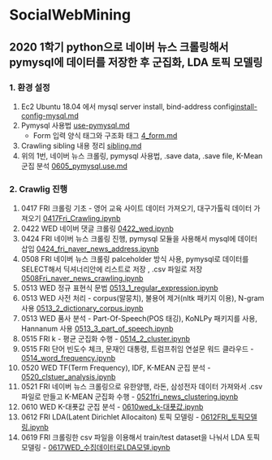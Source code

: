 # SocialWebMining
## 2020 1학기 python으로 네이버 뉴스 크롤링해서 pymysql에 데이터를 저장한 후 군집화, LDA 토픽 모델링

### 1. 환경 설정
1. Ec2 Ubuntu 18.04 에서 mysql server install, bind-address config[install-config-mysql.md](https://github.com/jaedeokhan/ducbd-20-1-socialweb/blob/master/mdfile/install-config-mysql.md)
2. Pymysql 사용법 [use-pymysql.md](https://github.com/jaedeokhan/ducbd-20-1-socialweb/blob/master/mdfile/use-pymysql.md)
   * Form 입력 양식 태그와 구조화 태그 [4_form.md](https://github.com/jaedeokhan/SocialWebMining/blob/master/mdfile/4_form.md)
4. Crawling sibling 내용 정리 [sibling.md](https://github.com/jaedeokhan/SocialWebMining/blob/master/mdfile/sibling.md)
5. 위의 1번, 네이버 뉴스 크롤링, pymysql 사용법, .save data, .save file, K-Mean 군집 분석 [0605_pymysql.use.md](https://github.com/jaedeokhan/SocialWebMining/blob/master/mdfile/0605_pymysql_use.md)

### 2. Crawlig 진행
1. 0417 FRI 크롤링 기초 - 영어 교육 사이트 데이터 가져오기, 대구가톨릭 데이터 가져오기 [0417Fri_Crawling.ipynb](https://github.com/jaedeokhan/SocialWebMining/blob/master/Crawling/0417Fri_Crawling.ipynb)
2. 0422 WED 네이버 댓글 크롤링 [0422_wed.ipynb](https://github.com/jaedeokhan/SocialWebMining/blob/master/Crawling/0422_wed.ipynb)
3. 0424 FRI 네이버 뉴스 크롤링 진행, pymysql 모듈을 사용해서 mysql에 데이터 삽입 [0424_fri_naver_news_address.ipynb](https://github.com/jaedeokhan/SocialWebMining/blob/master/Crawling/0424_fri_naver_news_address.ipynb)
4. 0508 FRI 네이버 뉴스 크롤링 palceholder 방식 사용, pymysql로 데이터를 SELECT해서 딕셔너리안에 리스트로 저장 , .csv 파일로 저장 [0508Fri_naver_news_crawling.ipynb](https://github.com/jaedeokhan/SocialWebMining/blob/master/Crawling/0508Fri_naver_news_crawling.ipynb)
5. 0513 WED 정규 표현식 문법 [0513_1_regular_expression.ipynb](https://github.com/jaedeokhan/SocialWebMining/blob/master/Crawling/0513_1_regular_expression.ipynb)
6. 0513 WED 사전 처리 - corpus(말뭉치), 불용어 제거(nltk 패키지 이용), N-gram 사용 [0513_2_dictionary_corpus.ipynb](https://github.com/jaedeokhan/SocialWebMining/blob/master/Crawling/0513_2_dictionary_corpus.ipynb)
7. 0513 WED 품사 분석 - Part-Of-Speech(POS 태깅), KoNLPy 패키지를 사용, Hannanum 사용 [0513_3_part_of_speech.ipynb](https://github.com/jaedeokhan/SocialWebMining/blob/master/Crawling/0513_3_part_of_speech.ipynb)
8. 0515 FRI k - 평균 군집화 수행 - [0514_2_cluster.ipynb](https://github.com/jaedeokhan/SocialWebMining/blob/master/Crawling/0514_2_cluster.ipynb)
9. 0515 FRI 단어 빈도수 체크, 문재인 대통령, 트럼프취임 연설문 워드 클라우드 - [0514_word_frequency.ipynb
](https://github.com/jaedeokhan/SocialWebMining/blob/master/Crawling/0514_word_frequency.ipynb)
10. 0520 WED TF(Term Frequency), IDF, K-MEAN 군집 분석 - [0520_clstuer_analysis.ipynb](https://github.com/jaedeokhan/SocialWebMining/blob/master/Crawling/0520_clstuer_analysis.ipynb)
11. 0521 FRI 네이버 뉴스 크롤링으로 유한양행, 라돈, 삼성전자 데이터 가져와서 .csv 파일로 만들고 K-MEAN 군집화 수행 - [0521fri_news_clustering.ipynb](https://github.com/jaedeokhan/SocialWebMining/blob/master/Crawling/0521fri_news_clustering.ipynb)
12. 0610 WED K-대푯값 군집 분석 - [0610wed_k-대푯값.ipynb](https://github.com/jaedeokhan/SocialWebMining/blob/master/Crawling/0610wed_k-%EB%8C%80%ED%91%AF%EA%B0%92.ipynb)
13. 0612 FRI LDA(Latent Dirichlet Allocaiton) 토픽 모델링 - [0612FRI_토픽모델링.ipynb](https://github.com/jaedeokhan/SocialWebMining/blob/master/Crawling/0612FRI_%ED%86%A0%ED%94%BD%EB%AA%A8%EB%8D%B8%EB%A7%81.ipynb)
14. 0619 FRI 크롤링한 csv 파일을 이용해서 train/test dataset을 나눠서 LDA 토픽 모델링 - [0617WED_수집데이터로LDA모델.ipynb](https://github.com/jaedeokhan/ducbd-20-1-socialweb/blob/master/Crawling/0617WED_%EC%88%98%EC%A7%91%EB%8D%B0%EC%9D%B4%ED%84%B0%EB%A1%9CLDA%EB%AA%A8%EB%8D%B8.ipynb)

